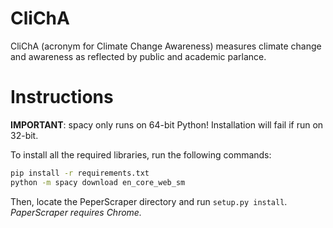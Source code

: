 # CliChA
CliChA (acronym for Climate Change Awareness) measures climate change and awareness as reflected by public and academic parlance.

# Instructions
__IMPORTANT__: spacy only runs on 64-bit Python! Installation will fail if run on 32-bit.

To install all the required libraries, run the following commands:
```bash
pip install -r requirements.txt
python -m spacy download en_core_web_sm
```
Then, locate the PeperScraper directory and run `setup.py install`.
_PaperScraper requires Chrome._
